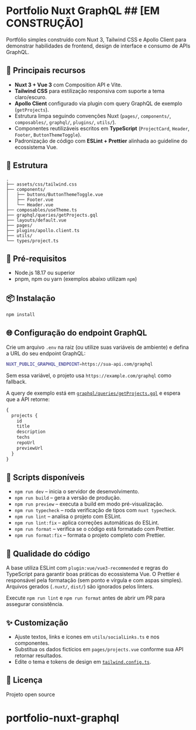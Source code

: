 # Portfolio Nuxt GraphQL ## [EM CONSTRUÇÃO]

Portfólio simples construído com Nuxt 3, Tailwind CSS e Apollo Client para demonstrar habilidades de frontend, design de interface e consumo de APIs GraphQL.

## 🚀 Principais recursos
- **Nuxt 3 + Vue 3** com Composition API e Vite.
- **Tailwind CSS** para estilização responsiva com suporte a tema claro/escuro.
- **Apollo Client** configurado via plugin com query GraphQL de exemplo (`getProjects`).
- Estrutura limpa seguindo convenções Nuxt (`pages/`, `components/`, `composables/`, `graphql/`, `plugins/`, `utils/`).
- Componentes reutilizáveis escritos em **TypeScript** (`ProjectCard`, `Header`, `Footer`, `ButtonThemeToggle`).
- Padronização de código com **ESLint + Prettier** alinhada ao guideline do ecossistema Vue.

## 📁 Estrutura
```text
.
├── assets/css/tailwind.css
├── components/
│   ├── buttons/ButtonThemeToggle.vue
│   ├── Footer.vue
│   └── Header.vue
├── composables/useTheme.ts
├── graphql/queries/getProjects.gql
├── layouts/default.vue
├── pages/
├── plugins/apollo.client.ts
├── utils/
└── types/project.ts
```

## 🔧 Pré-requisitos
- Node.js 18.17 ou superior
- pnpm, npm ou yarn (exemplos abaixo utilizam `npm`)

## 📦 Instalação
```bash
npm install
```

## 🌐 Configuração do endpoint GraphQL
Crie um arquivo `.env` na raiz (ou utilize suas variáveis de ambiente) e defina a URL do seu endpoint GraphQL:
```bash
NUXT_PUBLIC_GRAPHQL_ENDPOINT=https://sua-api.com/graphql
```
Sem essa variável, o projeto usa `https://example.com/graphql` como fallback.

A query de exemplo está em [`graphql/queries/getProjects.gql`](graphql/queries/getProjects.gql) e espera que a API retorne:
```graphql
{
  projects {
    id
    title
    description
    techs
    repoUrl
    previewUrl
  }
}
```

## 🧪 Scripts disponíveis
- `npm run dev` – inicia o servidor de desenvolvimento.
- `npm run build` – gera a versão de produção.
- `npm run preview` – executa a build em modo pré-visualização.
- `npm run typecheck` – roda verificação de tipos com `nuxt typecheck`.
- `npm run lint` – analisa o projeto com ESLint.
- `npm run lint:fix` – aplica correções automáticas do ESLint.
- `npm run format` – verifica se o código está formatado com Prettier.
- `npm run format:fix` – formata o projeto completo com Prettier.

## 🧹 Qualidade do código
A base utiliza ESLint com `plugin:vue/vue3-recommended` e regras do TypeScript para garantir boas práticas do ecossistema Vue. O Prettier é responsável pela formatação (sem ponto e vírgula e com aspas simples). Arquivos gerados (`.nuxt/`, `dist/`) são ignorados pelos linters.

Execute `npm run lint` e `npm run format` antes de abrir um PR para assegurar consistência.

## ✨ Customização
- Ajuste textos, links e ícones em `utils/socialLinks.ts` e nos componentes.
- Substitua os dados fictícios em `pages/projects.vue` conforme sua API retornar resultados.
- Edite o tema e tokens de design em [`tailwind.config.ts`](tailwind.config.ts).

## 📝 Licença
Projeto open source
# portfolio-nuxt-graphql
